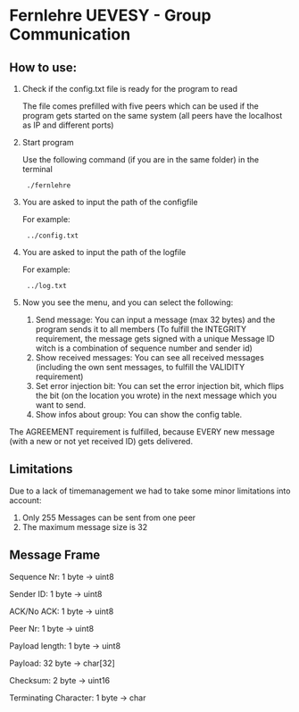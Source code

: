 # Fernlehre UEVESY - Group Communication

## How to use:

1. Check if the config.txt file is ready for the program to read

    The file comes prefilled with five peers which can be used if the program gets started on the same system (all peers have the localhost as IP and different ports)

2. Start program

    Use the following command (if you are in the same folder) in the terminal

        ./fernlehre

3. You are asked to input the path of the configfile

    For example:

        ../config.txt
    
4. You are asked to input the path of the logfile

    For example:

        ../log.txt

5. Now you see the menu, and you can select the following:

    1. Send message: You can input a message (max 32 bytes) and the program sends it to all members (To fulfill the INTEGRITY requirement, the message gets signed with a unique Message ID witch is a combination of sequence number and sender id)
    2. Show received messages: You can see all received messages (including the own sent messages, to fulfill the VALIDITY requirement)
    3. Set error injection bit: You can set the error injection bit, which flips the bit (on the location you wrote) in the next message which you want to send.
    4. Show infos about group: You can show the config table.

The AGREEMENT requirement is fulfilled, because EVERY new message (with a new or not yet received ID) gets delivered.


## Limitations

Due to a lack of timemanagement we had to take some minor limitations into account:

1. Only 255 Messages can be sent from one peer
2. The maximum message size is 32 

## Message Frame

Sequence Nr: 1 byte -> uint8

Sender ID: 1 byte -> uint8

ACK/No ACK: 1 byte -> uint8

Peer Nr: 1 byte -> uint8

Payload length: 1 byte -> uint8

Payload: 32 byte -> char[32]

Checksum: 2 byte -> uint16

Terminating Character: 1 byte -> char
